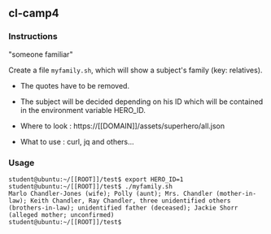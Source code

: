 ## cl-camp4

### Instructions

"someone familiar"

Create a file `myfamily.sh`, which will show a subject's family (key: relatives).

- The quotes have to be removed.

- The subject will be decided depending on his ID which will be contained in the environment variable HERO_ID.

* Where to look : https://[[DOMAIN]]/assets/superhero/all.json

* What to use : curl, jq and others...

### Usage

```console
student@ubuntu:~/[[ROOT]]/test$ export HERO_ID=1
student@ubuntu:~/[[ROOT]]/test$ ./myfamily.sh
Marlo Chandler-Jones (wife); Polly (aunt); Mrs. Chandler (mother-in-law); Keith Chandler, Ray Chandler, three unidentified others (brothers-in-law); unidentified father (deceased); Jackie Shorr (alleged mother; unconfirmed)
student@ubuntu:~/[[ROOT]]/test$
```

